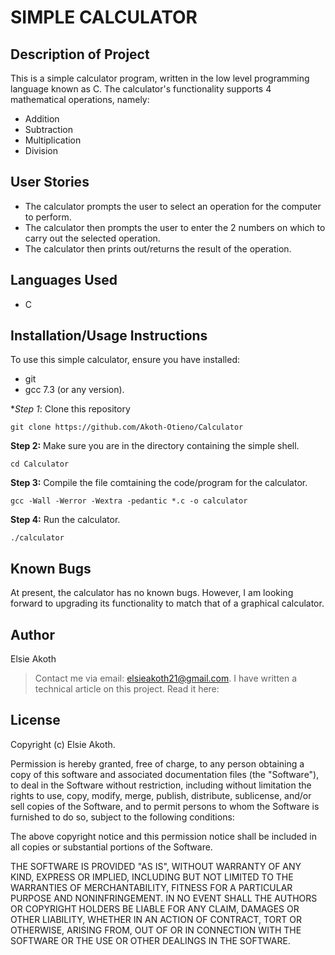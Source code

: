 # SIMPLE CALCULATOR

## Description of Project
This is a simple calculator program, written in the low level programming language known as C.
The calculator's functionality supports 4 mathematical operations, namely:
* Addition
* Subtraction
* Multiplication
* Division

## User Stories
* The calculator prompts the user to select an operation for the computer to perform.
* The calculator then prompts the user to enter the 2 numbers on which to carry out the selected operation.
* The calculator then prints out/returns the result of the operation.

## Languages Used
* C

## Installation/Usage Instructions
To use this simple calculator, ensure you have installed:
* git
* gcc 7.3 (or any version).

**Step 1*: Clone this repository
````
git clone https://github.com/Akoth-Otieno/Calculator
````

**Step 2:** Make sure you are in the directory containing the simple shell.
````
cd Calculator
````


**Step 3:** Compile the file comtaining the code/program for the calculator.
````
gcc -Wall -Werror -Wextra -pedantic *.c -o calculator
````

**Step 4:** Run the calculator.
````
./calculator
````

## Known Bugs
At present, the calculator has no known bugs. However, I am looking forward to upgrading its functionality to match that of a graphical calculator.

## Author
Elsie Akoth 
> Contact me via email: elsieakoth21@gmail.com.
> I have written a technical article on this project. Read it here:

## License
Copyright (c) Elsie Akoth.

Permission is hereby granted, free of charge, to any person obtaining a copy of this software and associated documentation files (the "Software"), to deal in the Software without restriction, including without limitation the rights to use, copy, modify, merge, publish, distribute, sublicense, and/or sell copies of the Software, and to permit persons to whom the Software is furnished to do so, subject to the following conditions:

The above copyright notice and this permission notice shall be included in all copies or substantial portions of the Software.

THE SOFTWARE IS PROVIDED "AS IS", WITHOUT WARRANTY OF ANY KIND, EXPRESS OR IMPLIED, INCLUDING BUT NOT LIMITED TO THE WARRANTIES OF MERCHANTABILITY, FITNESS FOR A PARTICULAR PURPOSE AND NONINFRINGEMENT. IN NO EVENT SHALL THE AUTHORS OR COPYRIGHT HOLDERS BE LIABLE FOR ANY CLAIM, DAMAGES OR OTHER LIABILITY, WHETHER IN AN ACTION OF CONTRACT, TORT OR OTHERWISE, ARISING FROM, OUT OF OR IN CONNECTION WITH THE SOFTWARE OR THE USE OR OTHER DEALINGS IN THE SOFTWARE.
